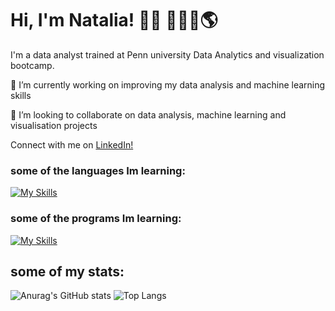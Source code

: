# Hi, I'm Natalia! 👋🏼 👩🏽‍💻:earth_americas:
I'm a data analyst trained at Penn university Data Analytics and visualization bootcamp.

🔭 I’m currently working on improving my data analysis and machine learning skills

👯 I’m looking to collaborate on data analysis, machine learning and visualisation projects

Connect with me on [LinkedIn!](https://www.linkedin.com/in/nataliax-moreno)

### some of the languages Im learning:

[![My Skills](https://skillicons.dev/icons?i=js,html,css,bootstrap,py)](https://skillicons.dev)

### some of the programs Im learning:

[![My Skills](https://skillicons.dev/icons?i=d3,flask,mongodb,mysql,postgres,vscode)](https://skillicons.dev)
## some of my stats:
![Anurag's GitHub stats](https://github-readme-stats.vercel.app/api?username=nataliaxmoreno&show_icons=true&theme=solarized-light)
![Top Langs](https://github-readme-stats.vercel.app/api/top-langs/?username=nataliaxmoreno&hide=Jupyter%20Notebook&layout=compact&show_icons=true&theme=solarized-light)
